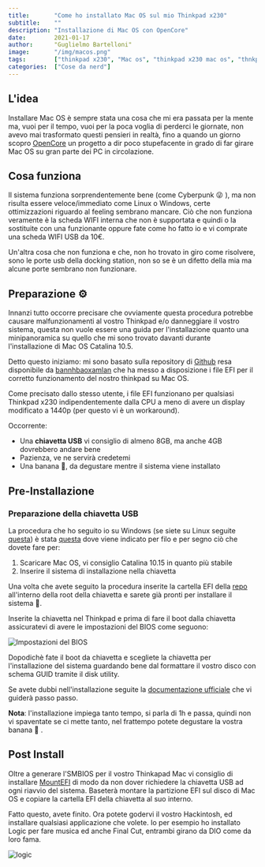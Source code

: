 ```yaml
---
title:       "Come ho installato Mac OS sul mio Thinkpad x230"
subtitle:    ""
description: "Installazione di Mac OS con OpenCore"
date:        2021-01-17
author:      "Guglielmo Bartelloni"
image:       "/img/macos.png"
tags:        ["thinkpad x230", "Mac os", "thinkpad x230 mac os", "thnkpad mac os", "opencore", "thinkpad x230 opencore", "thinkpad opencore"]
categories:  ["Cose da nerd"]
---
```


## L'idea

Installare Mac OS è sempre stata una cosa che mi era passata per la mente ma, vuoi per il tempo, vuoi per la poca voglia di perderci le giornate, non avevo mai trasformato questi pensieri in realtà, fino a quando un giorno scopro [OpenCore](https://dortania.github.io/OpenCore-Install-Guide/) un progetto a dir poco stupefacente in grado di far girare Mac OS su gran parte dei PC in circolazione.

## Cosa funziona

Il sistema funziona sorprendentemente bene (come Cyberpunk 😜 ), ma non risulta essere veloce/immediato come Linux o Windows, certe ottimizzazioni riguardo al feeling sembrano mancare. Ciò che non funziona veramente è la scheda WIFI interna che non è supportata e quindi o la sostituite con una funzionante oppure fate come ho fatto io e vi comprate una scheda WIFI USB da 10€.

Un'altra cosa che non funziona e che, non ho trovato in giro come risolvere, sono le porte usb della docking station, non so se è un difetto della mia ma alcune porte sembrano non funzionare.

## Preparazione ⚙️

Innanzi tutto occorre precisare che ovviamente questa procedura potrebbe causare malfunzionamenti al vostro Thinkpad e/o danneggiare il vostro sistema, questa non vuole essere una guida per l'installazione quanto una minipanoramica su quello che mi sono trovato davanti durante l'installazione di Mac OS Catalina 10.5.

Detto questo iniziamo: mi sono basato sulla repository di [Github](https://github.com/banhbaoxamlan/X230-Hackintosh) resa disponibile da [bannhbaoxamlan](https://github.com/banhbaoxamlan) che ha messo a disposizione i file EFI per il corretto funzionamento del nostro thinkpad su Mac OS.

Come precisato dallo stesso utente, i file EFI funzionano per qualsiasi Thinkpad x230 indipendentemente dalla CPU a meno di avere un display modificato a 1440p (per questo vi è un workaround).

Occorrente:

- Una **chiavetta USB** vi consiglio di almeno 8GB, ma anche 4GB dovrebbero andare bene
- Pazienza, ve ne servirà credetemi
- Una banana 🍌, da degustare mentre il sistema viene installato 

## Pre-Installazione

### Preparazione della chiavetta USB

La procedura che ho seguito io su Windows (se siete su Linux seguite [questa](https://dortania.github.io/OpenCore-Install-Guide/installer-guide/linux-install.html)) è stata [questa](https://dortania.github.io/OpenCore-Install-Guide/installer-guide/winblows-install.html#downloading-macos) dove viene indicato per filo e per segno ciò che dovete fare per:

1. Scaricare Mac OS, vi consiglio Catalina 10.15 in quanto più stabile
2. Inserire il sistema di installazione nella chiavetta

Una volta che avete seguito la procedura inserite la cartella EFI della [repo](https://github.com/banhbaoxamlan/X230-Hackintosh) all'interno della root della chiavetta e sarete già pronti per installare il sistema 🎊.

Inserite la chiavetta nel Thinkpad e prima di fare il boot dalla chiavetta assicuratevi di avere le impostazioni del BIOS come seguono:

![Impostazioni del BIOS](/img/bios-settings.png)

Dopodichè fate il boot da chiavetta e scegliete la chiavetta per l'installazione del sistema guardando bene dal formattare il vostro disco con schema GUID tramite il disk utility.

Se avete dubbi nell'installazione seguite la [documentazione ufficiale](https://dortania.github.io/OpenCore-Install-Guide/installation/installation-process.html) che vi guiderà passo passo.

**Nota**: l'installazione impiega tanto tempo, si parla di 1h e passa, quindi non vi spaventate se ci mette tanto, nel frattempo potete degustare la vostra banana 🍌 .

## Post Install

Oltre a generare l'SMBIOS per il vostro Thinkapad Mac vi consiglio di installare [MountEFI](https://github.com/corpnewt/MountEFI) di modo da non dover richiedere la chiavetta USB ad ogni riavvio del sistema. Baseterà montare la partizione EFI sul disco di Mac OS e copiare la cartella EFI della chiavetta al suo interno.

Fatto questo, avete finito. Ora potete godervi il vostro Hackintosh, ed installare qualsiasi applicazione che volete. Io per esempio ho installato Logic per fare musica ed anche Final Cut, entrambi girano da DIO come da loro fama.

![logic](/img/logic.png)
